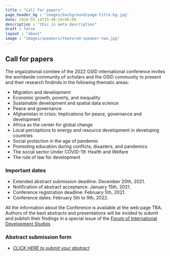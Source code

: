 ```yaml
---
title : "Call for papers"
page_header_bg : "images/background/page-title-bg.jpg"
date: 2020-03-14T15:40:24+06:00
description : "this is meta description"
draft : false
layout : "about"
image : "images/speakers/featured-speaker-two.jpg"
---
```

## Call for papers

The orgaizational comitee of the 2022 GSID international conference invites the worldwide community of scholars and the GSID community to present and their research findinds in the following thematic areas:   

- Migration and development
- Economic growth, poverty, and inequality
- Sustainable development and spatial data science
- Peace and governance
- Afghanistan in crisis: Implications for peace, governance and development
- Africa as the center for global change
- Local perceptions to energy and resource development in developing countries
- Social protection in the age of pandemic
- Promoting education during conflicts, disasters, and pandemics
- The social sector Under COVID-19: Health and Welfare
- The rule of law for development


### Important dates

- Extended abstract submission deadline: December 20th, 2021.
- Notification of abstract acceptance: January 15th, 2021.
- Conference registration deadline: February 5th, 2021.
- Conference dates: February 5th to 9th, 2022.
  
All the information about the Conference is available at the web page TBA. Authors of the best abstracts and presentations will be invided to submit and publish their findings in a special issue of the [Forum of International Development Studies](https://www4.gsid.nagoya-u.ac.jp/en/research/publications)


### Abstract submission form 

- [_CLICK HERE to submit your abstract_](https://docs.google.com/forms/d/e/1FAIpQLSd748_Hr0vEjXIOPUZLMNUki-_RuLyWUg2aYQuaYHArVxpggw/viewform?usp=sf_link)